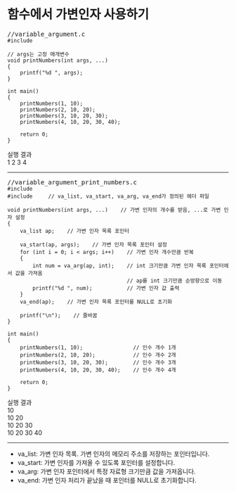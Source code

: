# 함수에서 가변인자 사용하기  

<pre>//variable_argument.c<code>
#include <stdio.h>

// args는 고정 매개변수
void printNumbers(int args, ...)
{
    printf("%d ", args);
}

int main()
{
    printNumbers(1, 10);
    printNumbers(2, 10, 20);
    printNumbers(3, 10, 20, 30);
    printNumbers(4, 10, 20, 30, 40);

    return 0;
}
</code></pre>
실행 결과  
1 2 3 4     

---  

<pre>//variable_argument_print_numbers.c<code>
#include <stdio.h>
#include <stdarg.h>    // va_list, va_start, va_arg, va_end가 정의된 헤더 파일

void printNumbers(int args, ...)    // 가변 인자의 개수를 받음, ...로 가변 인자 설정
{
    va_list ap;    // 가변 인자 목록 포인터

    va_start(ap, args);    // 가변 인자 목록 포인터 설정
    for (int i = 0; i < args; i++)    // 가변 인자 개수만큼 반복
    {
        int num = va_arg(ap, int);    // int 크기만큼 가변 인자 목록 포인터에서 값을 가져옴
                                      // ap를 int 크기만큼 순방향으로 이동
        printf("%d ", num);           // 가변 인자 값 출력
    }
    va_end(ap);    // 가변 인자 목록 포인터를 NULL로 초기화

    printf("\n");    // 줄바꿈
}

int main()
{
    printNumbers(1, 10);                // 인수 개수 1개
    printNumbers(2, 10, 20);            // 인수 개수 2개
    printNumbers(3, 10, 20, 30);        // 인수 개수 3개
    printNumbers(4, 10, 20, 30, 40);    // 인수 개수 4개

    return 0;
}
</code></pre>
실행 결과  
10  
10 20  
10 20 30  
10 20 30 40  
  
---  

* va_list: 가변 인자 목록. 가변 인자의 메모리 주소를 저장하는 포인터입니다.
* va_start: 가변 인자를 가져올 수 있도록 포인터를 설정합니다.
* va_arg: 가변 인자 포인터에서 특정 자료형 크기만큼 값을 가져옵니다.
* va_end: 가변 인자 처리가 끝났을 때 포인터를 NULL로 초기화합니다.  
  